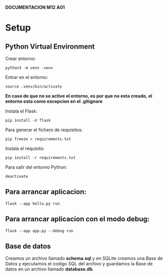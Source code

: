 **DOCUMENTACION M12 A01**

# Setup

## Python Virtual Environment

Crear entorno:

    python3 -m venv .venv

Entrar en el entorno:

    source .venv/bin/activate

**En caso de que no se active el entorno, es por que no esta creado, el entorno esta como excepcion en el .gitignore**

Instala el Flask:

    pip install -U flask

Para generar el fichero de requisitos:

    pip freeze > requirements.txt

Instala el requisito:

    pip install -r requirements.txt

Para salir del entorno Python:

    deactivate

## Para arrancar aplicacion:
    flask --app hello.py run

## Para arrancar aplicacion con el modo debug:
    flask --app app.py --debug run

## Base de datos

Creamos un archivo llamado **schema.sql** y en SQLite creamos una Base de Datos y ejecutamos el codigo SQL del archivo y guardamos la Base de datos en un archivo llamado **database.db**.

